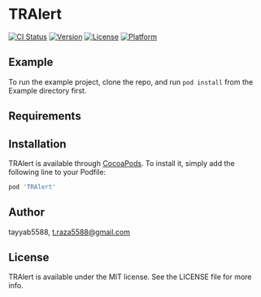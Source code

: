 # TRAlert

[![CI Status](https://img.shields.io/travis/tayyab5588/TRAlert.svg?style=flat)](https://travis-ci.org/tayyab5588/TRAlert)
[![Version](https://img.shields.io/cocoapods/v/TRAlert.svg?style=flat)](https://cocoapods.org/pods/TRAlert)
[![License](https://img.shields.io/cocoapods/l/TRAlert.svg?style=flat)](https://cocoapods.org/pods/TRAlert)
[![Platform](https://img.shields.io/cocoapods/p/TRAlert.svg?style=flat)](https://cocoapods.org/pods/TRAlert)

## Example

To run the example project, clone the repo, and run `pod install` from the Example directory first.

## Requirements

## Installation

TRAlert is available through [CocoaPods](https://cocoapods.org). To install
it, simply add the following line to your Podfile:

```ruby
pod 'TRAlert'
```

## Author

tayyab5588, t.raza5588@gmail.com

## License

TRAlert is available under the MIT license. See the LICENSE file for more info.
